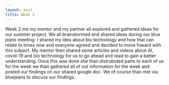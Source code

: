 ```yaml
---
layout: post
title: Week 2
---
```


Week 2 me my mentor and my partner all explored and gathered ideas for our summer project. We all brainstormed and shared ideas during our blue jeans meeting. I shared my idea about bio technology and how that can relate to times now and everyone agreed and decided to move foward with this subject. My mentor then shared some articles and videos about AI, covid-19 and bio technology for us to go ahead and read to gain a better understanding. Once this was done she than distrubuted parts to each of us for the week we than gathered all of out information for the week and posted our findings on our shared google doc. We of course than met via bluejeans to discuss our findings.
